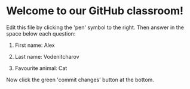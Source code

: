 # Welcome to our GitHub classroom!

Edit this file by clicking the 'pen' symbol to the right.
Then answer in the space below each question:

1. First name: Alex

2. Last name: Vodenitcharov

3. Favourite animal: Cat


Now click the green 'commit changes' button at the bottom.

